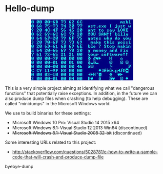 # Hello-dump

<p align="center">
  <img src="images/Hello-dump--Virus_Blaster--335x200.png?raw=true" alt="Virus Blaster dump from the Wikipedia"/>
</p>

This is a very simple project aiming at identifying what we call "dangerous functions" that potentially raise exceptions. In addition, in the future we can also produce dump files when crashing (to help debugging). These are called "minidumps" in the Microsoft Windows world.

We use to build binaries for these settings:

- Microsoft Windows 10 Pro: Visual Studio 14 2015 x64
- ~~Microsoft Windows 8.1: Visual Studio 12 2013 Win64~~ (discontinued)
- ~~Microsoft Windows 8.1: Visual Studio 2008 32-bit~~ (discontinued)

Some interesting URLs related to this project:

- http://stackoverflow.com/questions/5028781/c-how-to-write-a-sample-code-that-will-crash-and-produce-dump-file

byebye-dump
